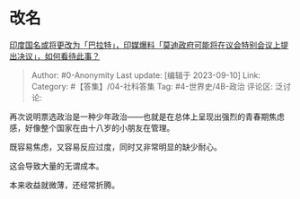 # 改名
[印度国名或将更改为「巴拉特」，印媒爆料「莫迪政府可能将在议会特别会议上提出决议」，如何看待此事？](https://www.zhihu.com/question/620649945/answer/3204525048)

> Author: #0-Anonymity
> Last update: [编辑于 2023-09-10]
> Link:
> Category: #【答集】/04-社科答集 
> Tag: #4-世界史/4B-政治
> 评论区:
> 泛讨论:

再次说明票选政治是一种少年政治——也就是在总体上呈现出强烈的青春期焦虑感，好像整个国家在由十八岁的小朋友在管理。

既容易焦虑，又容易反应过度，同时又非常明显的缺少耐心。

这会导致大量的无谓成本。

本来收益就微薄，还经常折腾。
